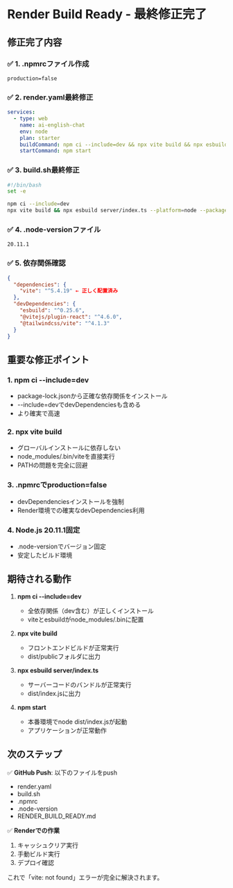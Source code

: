 # Render Build Ready - 最終修正完了

## 修正完了内容

### ✅ 1. .npmrcファイル作成
```
production=false
```

### ✅ 2. render.yaml最終修正
```yaml
services:
  - type: web
    name: ai-english-chat
    env: node
    plan: starter
    buildCommand: npm ci --include=dev && npx vite build && npx esbuild server/index.ts --platform=node --packages=external --bundle --format=esm --outdir=dist
    startCommand: npm start
```

### ✅ 3. build.sh最終修正
```bash
#!/bin/bash
set -e

npm ci --include=dev
npx vite build && npx esbuild server/index.ts --platform=node --packages=external --bundle --format=esm --outdir=dist
```

### ✅ 4. .node-versionファイル
```
20.11.1
```

### ✅ 5. 依存関係確認
```json
{
  "dependencies": {
    "vite": "^5.4.19" ← 正しく配置済み
  },
  "devDependencies": {
    "esbuild": "^0.25.6",
    "@vitejs/plugin-react": "^4.6.0",
    "@tailwindcss/vite": "^4.1.3"
  }
}
```

## 重要な修正ポイント

### 1. npm ci --include=dev
- package-lock.jsonから正確な依存関係をインストール
- --include=devでdevDependenciesも含める
- より確実で高速

### 2. npx vite build
- グローバルインストールに依存しない
- node_modules/.bin/viteを直接実行
- PATHの問題を完全に回避

### 3. .npmrcでproduction=false
- devDependenciesインストールを強制
- Render環境での確実なdevDependencies利用

### 4. Node.js 20.11.1固定
- .node-versionでバージョン固定
- 安定したビルド環境

## 期待される動作

1. **npm ci --include=dev**
   - 全依存関係（dev含む）が正しくインストール
   - viteとesbuildがnode_modules/.binに配置

2. **npx vite build**
   - フロントエンドビルドが正常実行
   - dist/publicフォルダに出力

3. **npx esbuild server/index.ts**
   - サーバーコードのバンドルが正常実行
   - dist/index.jsに出力

4. **npm start**
   - 本番環境でnode dist/index.jsが起動
   - アプリケーションが正常動作

## 次のステップ

✅ **GitHub Push**: 以下のファイルをpush
- render.yaml
- build.sh 
- .npmrc
- .node-version
- RENDER_BUILD_READY.md

✅ **Renderでの作業**
1. キャッシュクリア実行
2. 手動ビルド実行
3. デプロイ確認

これで「vite: not found」エラーが完全に解決されます。